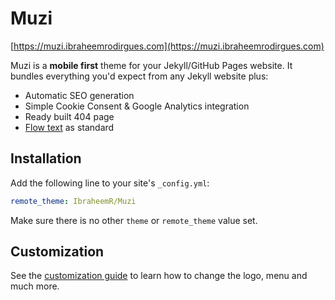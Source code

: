 # Muzi

[https://muzi.ibraheemrodirgues.com](https://muzi.ibraheemrodirgues.com)

Muzi is a **mobile first** theme for your Jekyll/GitHub Pages website. It bundles everything you'd expect from any Jekyll website plus:

- Automatic SEO generation
- Simple Cookie Consent & Google Analytics integration
- Ready built 404 page
- [Flow text](https://materializecss.com/typography.html#flow) as standard

## Installation

Add the following line to your site's `_config.yml`:

```yaml
remote_theme: IbraheemR/Muzi
```

Make sure there is no other `theme` or `remote_theme` value set.

## Customization

See the [customization guide](https://muzi.ibraheemrodrigues.com/customize/) to learn how to change the logo, menu and much more.